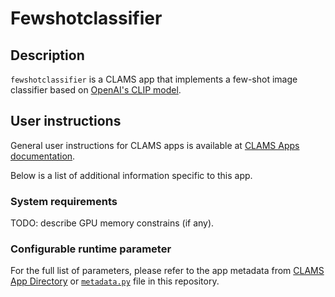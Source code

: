 
# Fewshotclassifier

## Description

`fewshotclassifier` is a CLAMS app that implements a few-shot image classifier based on [OpenAI's CLIP model](https://openai.com/research/clip).

## User instructions

General user instructions for CLAMS apps is available at [CLAMS Apps documentation](https://apps.clams.ai/clamsapp).

Below is a list of additional information specific to this app.

### System requirements

TODO: describe GPU memory constrains (if any).

### Configurable runtime parameter

For the full list of parameters, please refer to the app metadata from [CLAMS App Directory](https://apps.clams.ai) or [`metadata.py`](metadata.py) file in this repository.
